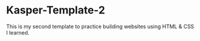 # Kasper-Template-2
This is my second template to practice building websites using HTML &amp; CSS I learned.
